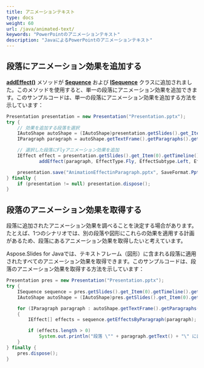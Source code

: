 ```yaml
---
title: アニメーションテキスト
type: docs
weight: 60
url: /java/animated-text/
keywords: "PowerPointのアニメーションテキスト"
description: "JavaによるPowerPointのアニメーションテキスト"
---
```


## 段落にアニメーション効果を追加する

[**addEffect()**](https://reference.aspose.com/slides/java/com.aspose.slides/Sequence#addEffect-com.aspose.slides.IParagraph-int-int-int-) メソッドが [**Sequence**](https://reference.aspose.com/slides/java/com.aspose.slides/Sequence) および [**ISequence**](https://reference.aspose.com/slides/java/com.aspose.slides/ISequence) クラスに追加されました。このメソッドを使用すると、単一の段落にアニメーション効果を追加できます。このサンプルコードは、単一の段落にアニメーション効果を追加する方法を示しています：

```java
Presentation presentation = new Presentation("Presentation.pptx");
try {
    // 効果を追加する段落を選択
    IAutoShape autoShape = (IAutoShape)presentation.getSlides().get_Item(0).getShapes().get_Item(0);
    IParagraph paragraph = autoShape.getTextFrame().getParagraphs().get_Item(0);

    // 選択した段落にFlyアニメーション効果を追加
    IEffect effect = presentation.getSlides().get_Item(0).getTimeline().getMainSequence().
            addEffect(paragraph, EffectType.Fly, EffectSubtype.Left, EffectTriggerType.OnClick);

    presentation.save("AnimationEffectinParagraph.pptx", SaveFormat.Pptx);
} finally {
    if (presentation != null) presentation.dispose();
}
```

## 段落のアニメーション効果を取得する

段落に追加されたアニメーション効果を調べることを決定する場合があります。たとえば、1つのシナリオでは、別の段落や図形にこれらの効果を適用する計画があるため、段落にあるアニメーション効果を取得したいと考えています。

Aspose.Slides for Javaでは、テキストフレーム（図形）に含まれる段落に適用されたすべてのアニメーション効果を取得できます。このサンプルコードは、段落のアニメーション効果を取得する方法を示しています：

```java
Presentation pres = new Presentation("Presentation.pptx");
try {
    ISequence sequence = pres.getSlides().get_Item(0).getTimeline().getMainSequence();
    IAutoShape autoShape = (IAutoShape)pres.getSlides().get_Item(0).getShapes().get_Item(0);

    for (IParagraph paragraph : autoShape.getTextFrame().getParagraphs())
    {
        IEffect[] effects = sequence.getEffectsByParagraph(paragraph);

        if (effects.length > 0)
            System.out.println("段落 \"" + paragraph.getText() + "\" には " + effects[0].getType() + " 効果があります。");
    }
} finally {
    pres.dispose();
}
```
